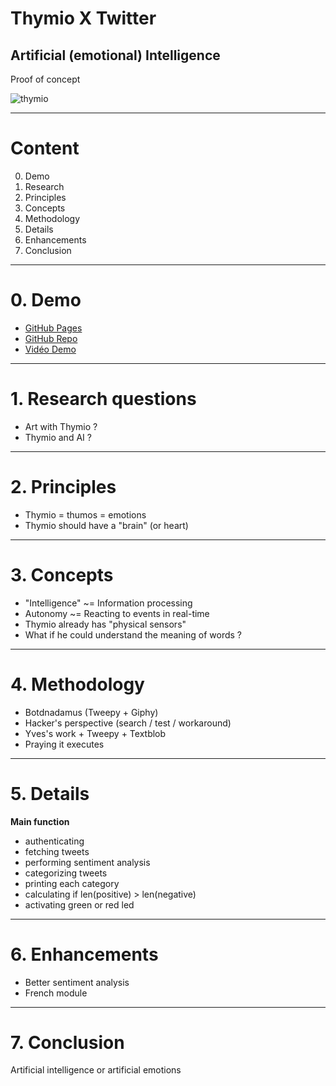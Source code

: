 # Thymio X Twitter

## Artificial (emotional) Intelligence

Proof of concept

![thymio](https://user-images.githubusercontent.com/67040832/161983076-a0725d35-0013-45b0-88d9-ca16d8b44035.png)

---

# Content

0. Demo
1. Research
2. Principles
3. Concepts
4. Methodology
5. Details
6. Enhancements
7. Conclusion

---

# 0. Demo

- [GitHub Pages](https://elliotvaucher.github.io/thymio_twitter/)
- [GitHub Repo](https://github.com/elliotvaucher/thymio_twitter)
- [Vidéo Demo](https://files.modulo-info.ch/thymio_twitter.m4v)

---

# 1. Research questions

* Art with Thymio ? 
* Thymio and AI ?

---

# 2. Principles

* Thymio = thumos = emotions
* Thymio should have a "brain" (or heart)

---

# 3. Concepts

* "Intelligence" ~= Information processing
* Autonomy ~= Reacting to events in real-time
* Thymio already has "physical sensors"
* What if he could understand the meaning of words ?

---

# 4. Methodology 

* Botdnadamus (Tweepy + Giphy)
* Hacker's perspective (search / test / workaround)
* Yves's work + Tweepy + Textblob
* Praying it executes

---

# 5. Details

**Main function** 

* authenticating
* fetching tweets
* performing sentiment analysis
* categorizing tweets
* printing each category
* calculating if len(positive) > len(negative)
* activating green or red led

---

# 6. Enhancements

* Better sentiment analysis
* French module

--- 

# 7. Conclusion

Artificial intelligence or artificial emotions
